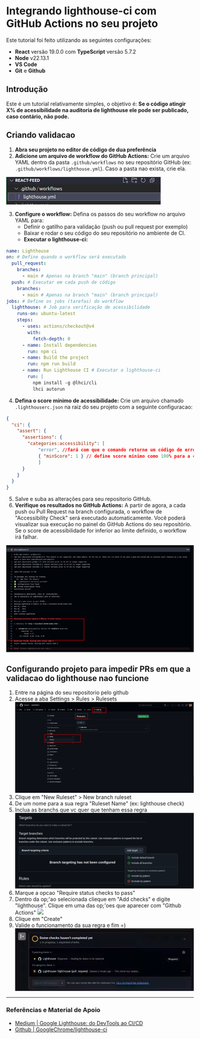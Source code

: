 
# Integrando lighthouse-ci com GitHub Actions no seu projeto

Este tutorial foi feito utilizando as seguintes configurações:
- **React** versão 19.0.0 com **TypeScript** versão 5.7.2
- **Node** v22.13.1
- **VS Code**
- **Git** e **Github**

## Introdução

Este é um tutorial relativamente simples, o objetivo é: **Se o código atingir X% de acessibilidade na auditoria de lighthouse ele pode ser publicado, caso contário, não pode.**

## Criando validacao

1. **Abra seu projeto no editor de código de dua preferência**
2.  **Adicione um arquivo de workflow do GitHub Actions:** Crie um arquivo YAML dentro da pasta `.github/workflows` no seu repositório GitHub (ex: `.github/workflows/lighthouse.yml`). Caso a pasta nao exista, crie ela.

![alt text](image.png)

3.  **Configure o workflow:** Defina os passos do seu workflow no arquivo YAML para:
    * Definir o gatilho para validação (push ou pull request por exemplo)
    *  Baixar e rodar o seu código do seu repositório no ambiente de CI.
    *   **Executar o lighthouse-ci:** 

```yaml
name: Lighthouse
on: # Define quando o workflow será executado
  pull_request:
    branches:
      - main # Apenas na branch "main" (branch principal)
  push: # Executar em cada push de código
    branches:
      - main # Apenas na branch "main" (branch principal)
jobs: # Define os jobs (tarefas) do workflow
  lighthouse: # Job para verificação de acessibilidade
    runs-on: ubuntu-latest
    steps:
      - uses: actions/checkout@v4
        with:
          fetch-depth: 0
      - name: Install dependencies
        run: npm ci
      - name: Build the project
        run: npm run build
      - name: Run Lighthouse CI # Executar o lighthouse-ci
        run: |
          npm install -g @lhci/cli
          lhci autorun
```

4.  **Defina o score mínimo de acessibilidade:** Crie um arquivo chamado `.lighthouserc.json` na raiz do seu projeto com a seguinte configuracao:

```json
{
  "ci": {
    "assert": {
      "assertions": {
        "categories:accessibility": [
            "error", //fará com que o comando retorne um código de erro se a auditoria falhar
            { "minScore": 1 } // define score mínimo como 100% para a categoria acessibilidade
            ]
      }
    }
  }
}
```


5.  Salve e suba as alterações para seu repositorio GitHub.
6.  **Verifique os resultados no GitHub Actions:** A partir de agora, a cada push ou Pull Request na branch configurada, o workflow de "Accessibility Check" será executado automaticamente. Você poderá visualizar sua execução no painel do GitHub Actions do seu repositório. Se o score de acessibilidade for inferior ao limite definido, o workflow irá falhar. 

![alt text](image-4.png)

## Configurando projeto para impedir PRs em que a validacao do lighthouse nao funcione

1. Entre na página do seu repositorio pelo github
2. Acesse a aba Settings > Rules > Rulesets
![alt text](image-2.png)
3. Clique em "New Ruleset" > New branch ruleset
4. De um nome para a sua regra "Ruleset Name" (ex: lighthouse check)
3. Inclua as branchs que vc quer que tenham essa regra
![alt text](image-3.png)
4. Marque a opcao "Require status checks to pass"
5. Dentro da op;'ao selecionada clieque em "Add checks" e digite "lighthouse". Clique em uma das op;'oes que aparecer com "Github Actions"
![](../../assets/add_lighthouse_rule.gif)
6. Clique em "Create"
7. Valide o funcionamento da sua regra e fim =)
![alt text](../../assets/gif_check_pr.gif)

---

### Referências e Material de Apoio

- [Medium | Google Lighthouse: do DevTools ao CI/CD](https://andrewrosario.medium.com/google-lighthouse-do-devtools-ao-ci-cd-67b00112cbda)
- [Github | GoogleChrome/lighthouse-ci](https://github.com/GoogleChrome/lighthouse-ci/tree/main)